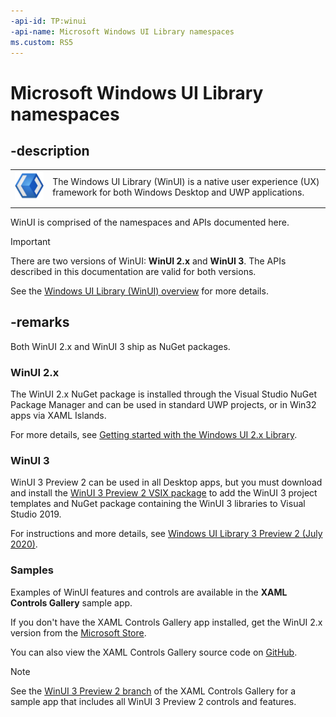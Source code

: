 ```yaml
---
-api-id: TP:winui
-api-name: Microsoft Windows UI Library namespaces
ms.custom: RS5
---
```


# Microsoft Windows UI Library namespaces

## -description

| | |
|---------|----------------------------|
| ![WinUI logo](images/logo-winui-small.png)        | The Windows UI Library (WinUI) is a native user experience (UX) framework for both Windows Desktop and UWP applications. |
|         |                            |

WinUI is comprised of the namespaces and APIs documented here.

> [!Important]
> There are two versions of WinUI: **WinUI 2.x** and **WinUI 3**. The APIs described in this documentation are valid for both versions.
>
> See the [Windows UI Library (WinUI) overview](/windows/apps/winui/) for more details.

## -remarks

Both WinUI 2.x and WinUI 3 ship as NuGet packages.

### WinUI 2.x

The WinUI 2.x NuGet package is installed through the Visual Studio NuGet Package Manager and can be used in standard UWP projects, or in Win32 apps via XAML Islands.

For more details, see [Getting started with the Windows UI 2.x Library](https://docs.microsoft.com/en-us/windows/apps/winui/winui2/getting-started).

### WinUI 3

WinUI 3 Preview 2 can be used in all Desktop apps, but you must download and install the [WinUI 3 Preview 2 VSIX package](https://aka.ms/winui3/previewdownload) to add the WinUI 3 project templates and NuGet package containing the WinUI 3 libraries to Visual Studio 2019.

For instructions and more details, see [Windows UI Library 3 Preview 2 (July 2020)](https://aka.ms/winui-docs).

### Samples

Examples of WinUI features and controls are available in the **XAML Controls Gallery** sample app.

If you don't have the XAML Controls Gallery app installed, get the WinUI 2.x version from the [Microsoft Store](https://www.microsoft.com/p/xaml-controls-gallery/9msvh128x2zt).

You can also view the XAML Controls Gallery source code on [GitHub](https://github.com/Microsoft/Xaml-Controls-Gallery).

> [!NOTE]
> See the [WinUI 3 Preview 2 branch](https://github.com/microsoft/Xaml-Controls-Gallery/tree/winui3preview) of the XAML Controls Gallery for a sample app that includes all WinUI 3 Preview 2 controls and features.
